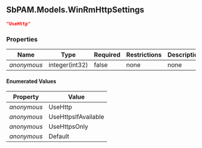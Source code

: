 
<h2 id="tocS_SbPAM.Models.WinRmHttpSettings">SbPAM.Models.WinRmHttpSettings</h2>

<a id="schemasbpam.models.winrmhttpsettings"></a>
<a id="schema_SbPAM.Models.WinRmHttpSettings"></a>
<a id="tocSsbpam.models.winrmhttpsettings"></a>
<a id="tocssbpam.models.winrmhttpsettings"></a>

```json
"UseHttp"

```

### Properties

|Name|Type|Required|Restrictions|Description|
|---|---|---|---|---|
|*anonymous*|integer(int32)|false|none|none|

#### Enumerated Values

|Property|Value|
|---|---|
|*anonymous*|UseHttp|
|*anonymous*|UseHttpsIfAvailable|
|*anonymous*|UseHttpsOnly|
|*anonymous*|Default|


